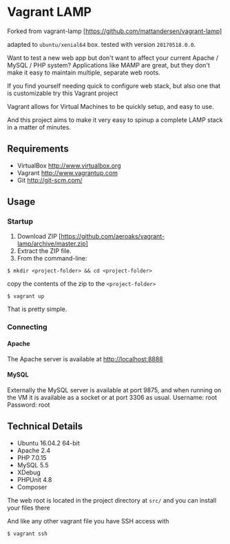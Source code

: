 Vagrant LAMP
============

Forked from vagrant-lamp [https://github.com/mattandersen/vagrant-lamp]

adapted to `ubuntu/xenial64` box. tested with version `20170518.0.0`.

Want to test a new web app but don't want to affect your current Apache / MySQL / PHP system?
Applications like MAMP are great, but they don't make it easy to maintain multiple, separate
web roots.

If you find yourself needing quick to configure web stack, but also one that is customizable try this Vagrant project

Vagrant allows for Virtual Machines to be quickly setup, and easy to use.

And this project aims to make it very easy to spinup a complete LAMP stack in a matter of minutes.

Requirements
------------
* VirtualBox <http://www.virtualbox.org>
* Vagrant <http://www.vagrantup.com>
* Git <http://git-scm.com/>

Usage
-----

### Startup

1. Download ZIP [https://github.com/aeroaks/vagrant-lamp/archive/master.zip]
2. Extract the ZIP file.
3. From the command-line:
```
$ mkdir <project-folder> && cd <project-folder>
```
copy the contents of the zip to the `<project-folder>`
```
$ vagrant up
```
That is pretty simple.

### Connecting

#### Apache
The Apache server is available at <http://localhost:8888>

#### MySQL
Externally the MySQL server is available at port 9875, and when running on the VM it is available as a socket or at port 3306 as usual.
Username: root
Password: root

Technical Details
-----------------
* Ubuntu 16.04.2 64-bit
* Apache 2.4
* PHP 7.0.15
* MySQL 5.5
* XDebug
* PHPUnit 4.8
* Composer

The web root is located in the project directory at `src/` and you can install your files there

And like any other vagrant file you have SSH access with
```
$ vagrant ssh
```
